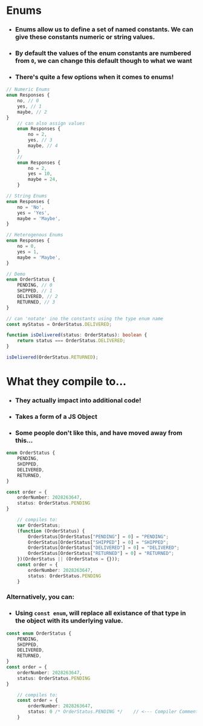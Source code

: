 # Enums

- ### Enums allow us to define a set of named constants. We can give these constants numeric or string values.  

- ### By default the values of the enum constants are numbered from `0`, we can change this default though to what we want


- ### There's quite a few options when it comes to enums!
```ts
// Numeric Enums
enum Responses {
    no, // 0
    yes, // 1
    maybe, // 2
}
    // can also assign values
    enum Responses {
        no = 2,
        yes, // 3
        maybe, // 4
    }
    //
    enum Responses {
        no = 2,
        yes = 10,
        maybe = 24,
    }

// String Enums
enum Responses {
    no = 'No',
    yes = 'Yes',
    maybe = 'Maybe',
}

// Heterogenous Enums
enum Responses {
    no = 0,
    yes = 1,
    maybe = 'Maybe',
}

// Demo
enum OrderStatus {
    PENDING, // 0
    SHIPPED, // 1
    DELIVERED, // 2
    RETURNED, // 3
}

// can 'notate' ino the constants using the type enum name
const myStatus = OrderStatus.DELIVERED;

function isDelivered(status: OrderStatus): boolean {
    return status === OrderStatus.DELIVERED;
}

isDelivered(OrderStatus.RETURNED);

```

# What they compile to...
- ### They actually impact into additional code!
- ### Takes a form of a JS Object
- ### Some people don't like this, and have moved away from this...

```ts
enum OrderStatus {
    PENDING, 
    SHIPPED,
    DELIVERED,
    RETURNED,
}

const order = {
    orderNumber: 2028263647,
    status: OrderStatus.PENDING
}

    // compiles to:
    var OrderStatus;
    (function (OrderStatus) {
        OrderStatus[OrderStatus["PENDING"] = 0] = "PENDING";
        OrderStatus[OrderStatus["SHIPPED"] = 0] = "SHIPPED";
        OrderStatus[OrderStatus["DELIVERED"] = 0] = "DELIVERED";
        OrderStatus[OrderStatus["RETURNED"] = 0] = "RETURNED";
    })(OrderStatus || (OrderStatus = {}));
    const order = {
        orderNumber: 2028263647,
        status: OrderStatus.PENDING
    }
```

### Alternatively, you can:

- ### Using `const enum`, will replace all existance of that type in the object with its underlying value.
```ts
const enum OrderStatus {
    PENDING,
    SHIPPED,
    DELIVERED,
    RETURNED,
}
const order = {
    orderNumber: 2028263647,
    status: OrderStatus.PENDING
}

    // compiles to:
    const order = {
        orderNumber: 2028263647,
        status: 0 /* OrderStatus.PENDING */    // <--- Compiler Comment
    }
```